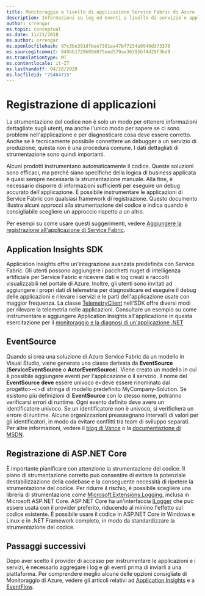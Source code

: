 ```yaml
---
title: Monitoraggio a livello di applicazione Service Fabric di Azure
description: Informazioni su log ed eventi a livello di servizio e applicazione usati per monitorare e diagnosticare i cluster di Azure Service Fabric.
author: srrengar
ms.topic: conceptual
ms.date: 11/21/2018
ms.author: srrengar
ms.openlocfilehash: 97c3be391dfbee7301ea47bf7234a9549d373370
ms.sourcegitcommit: 849bb1729b89d075eed579aa36395bf4d29f3bd9
ms.translationtype: MT
ms.contentlocale: it-IT
ms.lasthandoff: 04/28/2020
ms.locfileid: "75464715"
---
```

# <a name="application-logging"></a>Registrazione di applicazioni

La strumentazione del codice non è solo un modo per ottenere informazioni dettagliate sugli utenti, ma anche l'unico modo per sapere se ci sono problemi nell'applicazione e per diagnosticare cosa deve essere corretto. Anche se è tecnicamente possibile connettere un debugger a un servizio di produzione, questa non è una procedura comune. I dati dettagliati di strumentazione sono quindi importanti.

Alcuni prodotti instrumentano automaticamente il codice. Queste soluzioni sono efficaci, ma perché siano specifiche della logica di business applicata è quasi sempre necessaria la strumentazione manuale. Alla fine, è necessario disporre di informazioni sufficienti per eseguire un debug accurato dell'applicazione. È possibile instrumentare le applicazioni di Service Fabric con qualsiasi framework di registrazione. Questo documento illustra alcuni approcci alla strumentazione del codice e indica quando è consigliabile scegliere un approccio rispetto a un altro. 

Per esempi su come usare questi suggerimenti, vedere [Aggiungere la registrazione all'applicazione di Service Fabric](service-fabric-how-to-diagnostics-log.md).

## <a name="application-insights-sdk"></a>Application Insights SDK

Application Insights offre un'integrazione avanzata predefinita con Service Fabric. Gli utenti possono aggiungere i pacchetti nuget di intelligenza artificiale per Service Fabric e ricevere dati e log creati e raccolti visualizzabili nel portale di Azure. Inoltre, gli utenti sono invitati ad aggiungere i propri dati di telemetria per diagnosticare ed eseguire il debug delle applicazioni e rilevare i servizi e le parti dell'applicazione usate con maggior frequenza. La classe [TelemetryClient](https://docs.microsoft.com/dotnet/api/microsoft.applicationinsights.telemetryclient?view=azure-dotnet) nell'SDK offre diversi modi per rilevare la telemetria nelle applicazioni. Consultare un esempio su come instrumentare e aggiungere Application Insights all'applicazione in questa esercitazione per il [monitoraggio e la diagnosi di un'applicazione .NET](service-fabric-tutorial-monitoring-aspnet.md)

## <a name="eventsource"></a>EventSource

Quando si crea una soluzione di Azure Service Fabric da un modello in Visual Studio, viene generata una classe derivata da **EventSource** (**ServiceEventSource** o **ActorEventSource**). Viene creato un modello in cui è possibile aggiungere eventi per l'applicazione o il servizio. Il nome del **EventSource** **deve** essere univoco e&lt;deve essere rinominato dal progetto&gt;-&lt;&gt;di stringa di modello predefinito MyCompany-Solution. Se esistono più definizioni di **EventSource** con lo stesso nome, potranno verificarsi errori di runtime. Ogni evento definito deve avere un identificatore univoco. Se un identificatore non è univoco, si verificherà un errore di runtime. Alcune organizzazioni preassegnano intervalli di valori per gli identificatori, in modo da evitare conflitti tra team di sviluppo separati. Per altre informazioni, vedere il [blog di Vance](https://blogs.msdn.microsoft.com/vancem/2012/07/09/introduction-tutorial-logging-etw-events-in-c-system-diagnostics-tracing-eventsource/) o la [documentazione di MSDN](https://msdn.microsoft.com/library/dn774985(v=pandp.20).aspx).

## <a name="aspnet-core-logging"></a>Registrazione di ASP.NET Core

È importante pianificare con attenzione la strumentazione del codice. Il piano di strumentazione corretto può consentire di evitare la potenziale destabilizzazione della codebase e la conseguente necessità di ripetere la strumentazione del codice. Per ridurre il rischio, è possibile scegliere una libreria di strumentazione come [Microsoft.Extensions.Logging](https://www.nuget.org/packages/Microsoft.Extensions.Logging/), inclusa in Microsoft ASP.NET Core. ASP.NET Core ha un'interfaccia [ILogger](/dotnet/api/microsoft.extensions.logging.ilogger) che può essere usata con il provider preferito, riducendo al minimo l'effetto sul codice esistente. È possibile usare il codice in ASP.NET Core in Windows e Linux e in .NET Framework completo, in modo da standardizzare la strumentazione del codice.

## <a name="next-steps"></a>Passaggi successivi

Dopo aver scelto il provider di accesso per instrumentare le applicazioni e i servizi, è necessario aggregare i log e gli eventi prima di inviarli a una piattaforma. Per comprendere meglio alcune delle opzioni consigliate di Monitoraggio di Azure, vedere gli articoli relativi ad [Application Insights](service-fabric-diagnostics-event-analysis-appinsights.md) e a [EventFlow](service-fabric-diagnostics-event-aggregation-eventflow.md).
